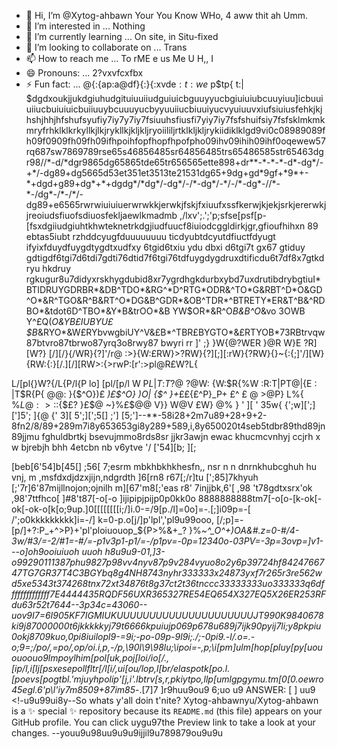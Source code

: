 - 👋 Hi, I’m @Xytog-ahbawn   Your You Know WHo, 4 aww thit ah Umm.
- 👀 I’m interested in ...   Nothing
- 🌱 I’m currently learning ... On site, in Situ-fixed
- 💞️ I’m looking to collaborate on ... Trans
- 📫 How to reach me ... To rME e us Me U H,, I
- 😄 Pronouns: ...       2?vxvfcxfbx
- ⚡ Fun fact: ... @{:{ap:a@df}{:}{:xvde${:t} :we$ p$tp{
 t:| $dgdxoukjjukdgiuhudgituiuuiiudguiuicbguuyyucbgiuiuiubcuuyiuu]icbuuiuiiucbuiuiuicbuiiuuybcuuuyucbyyuuiiucbiuuiyucvyuiuuvxiufsiuiusfehkjkjhshjhhjhfshufsyufiy7iy7y7iy7fsiuuhsfiusfi7yiy7iy7fsfshuifsiy7fsfsklmkmkmryfrhklklkrkyllkjlkjrykllkjkljkljryoiililjrtklkljkljrykiidiklklgd9vi0c08989089fh09f0909fh09fh09ifhpoihfopfhopfhpofpho09ihv09ihih09ihf0oqewew57rq687sw7869789rse65s46856485sr64856485trs65486585str65463dgr98//*-d/*dgr9865dg65865tde65tr656565ette898+dr**-*-*-*-d*-dg*/-+*/-dg89+dg5665d53et351et3513te21531dg65+9dg+gd*9gf+*9*+-*+dgd+g89+dg*+*+dgdg*/*dg*/-dg*/-/*-dg*/-*/-/*-dg*-//*-*-/dg*-/*-/*/-dg89+e6565rwrwiuiuiuerwrwkkjerwkjfskjfxiuufxssfkerwjkjekjsrkjererwkjjreoiudsfiuofsdiuosfekljaewlkmadmb ,/lxv';.';'p;sfse[psf[p-[fsxdgiiudgiuhtkhwteknetrkdgjiudfuucf8iuiodcggldirkjgr,gfioufhihxn 89 ebtas5iubt rzhddcyugfduuuuuuuu ticdyubtdcyutdfiuctfdyugt ifyixfduydfuygdtygdtxudfxy 6tgid6txiu ydu dbxi d6tgi7t gx67 gtiduy gdtigdf6tgi7d6tdi7gdti76dtid7f6tgi76tdfuygdygdruxdtificdu6t7df8x7gtkdryu hkdruy rgkugur8u7didyxrskhygdubid8xr7ygrdhgkdurbxybd7uxdrutibdrybgtiuI*BTIDRUYGDRBR*&DB^TDO*&RG^*D^RTG*ODR&^TO*G&RBT^D*O&GD^O*&R^TGO&R^B&RT^O*DG&B^GDR*&OB^TDR*^BTRETY*ER&T^B&^RDBO*&tdot6D^TBO*&Y*B&trOO*&B YW$OR*&R^O*B&B^O*&vo 3OWB Y^£Q(*O&YB£IUBYU£$B*&RYO*&W£RYbvwgbiUY^V&£B*^TBR£BYGTO*&£RTYOB*73RBtrvqw87btvro87tbrwo87yrq3o8rwy87 bwyri rr
]' ;}  }W{@?WER
}@R W}E ?R] [W?} [/][/}{/WR}{?]'/r@
:>}{W:£RW}>?RW}{?][;][:rW}{?RW}{}~{:{;]'/][W}{RW:{:}[/.][/][RW>:{>rwP:[r':>pl@R£W?L{

L/[pl{}W?{/L{P/l{P
lo]
[pl/[p/l
W P$L|{T:}T?@$ ?@W: {W:$R{%W :R:T|PT@|{E :
|T$R{P{
 @@: }{$^O})£ _)£$^O} _)O| {_$^
}+_££{£^P}_P+
£^
£
@
$% @:£$>@P} L%{
%$L@:>%?£%
:$:{$£?
}£$@
~}%£$@@ 
 V}}
W@V £W}
@%
}
' ][
' 35w{
 {';w][';]
[']5'; ]{@
{' 3][
5';][';5[]
;']
[5;']--**-58i28+2m7u89+28+9+2-8fn2/8/89+289m7i8y653653gi8y289+589,i,8y650020t4seb5tdbr89thd89jn89jjmu fghuldbrtkj bsevujmmo8rds8sr jjkr3awjn ewac khucmcvnhyj ccjrh x w bjrebjh bhh 4etcbn  nb v6ytve 
'/
['54][b; ][;

[beb[6'54]b[45[]
;56[
 7;esrm mbkhbkhkhesfn,, nsr n n dnrnkhubcghuh hu vnj, m ,msfdxdjdzxjijn,ndgrdth
 ]6[rn8
 r67[;/r]tu
[';85]7khyuh
[;'7r]6'87mijllnojon;ojnilh
m][67'm8[;'eas r8' 7injjbk,6'[ ,98
't78gdtxsrx'ok
,98'7ttfhco[
]#8't87[-o[-o
]ijipipjpijp0p0kk0o
8888888888tm7[-o[o-[k-ok[-ok[-ok-o[k[o;9up.]0[[[[[[[[i;/]i.0-=/9[p./l]=0o]=-.[;]i09p=-[
/';o0kkkkkkkkk]i=-/]
k=0-p.o[j/]p'lpl','pl9u99ooo,
[/;p]=-[p/]+?:P_+^>P}+'pl'ploiuouop_${P>%&+_? }%*~^_O^+)OA&#.z=0-#/4-3w/#3/=-2/#1=-#/=-p1v3p1-p1/=-/p1pv=-0p=12340o-03PV=-3p=3ovp=]v1---o]oh9ooiuiuoh uuoh h8u9u9-01,]3-o99290111387phu9827p98vv4nyv87p9v284vyuo8o2y6p39724hf8424766747TG7GR37T4C3BGYbq8g4NH8743nyhr333333x24873yxf7r265r3re562wd5xe5343t374268tnx72xt34876t8g37ct2t36tnccc33333333uo333333q6dffffffffffffff7E4444435RQDF56UXR365327RE54EQ654X327EQ5X26ER253RFdu63r52t7644--3p34c=43060--uov9I7=6I905KF7IGMIUKUUUUUUUUUUUUUUUUUUUUUJT990K9840678ki9j87000000t6jkkkkkyj79t6666kpuiujp069p678u689j7ijk90pyij7li;y8pkpiu0okj8709kuo,0pi8iuilopl9-=9i;-po-09p-9l9i;./;-0pi9.-l/.o=.-o;9=;/po/,=po/,op/oi.i,p,\-/p,\90l\9\98lu\;\ipoi=-,p;\i[pm]ulm[hop[pluy\[py[uououoouo9lmpoylhim[pol[uk,poj[loi/io[/.,[ip/l,i[lj[psxesepollfltr[/l[i/,ui[ou/lop,l[br/elaspotk[po.l.[poevs[pogtbl.'mjuyhpolip'[j,i'.lbtrv[s,r,pkiytpo,llp[umlgpgymu.tm[0[0.oewro45egl.6'p\l'iy7m8509+87im85*-.[7]7
]r9huu9ou9
6;uo
    u9 ANSWER: [   ]
uu9
<!-u9u99ui8y--So whats y'all doin t'nite?
Xytog-ahbawnyu/Xytog-ahbawn is a ✨ special ✨ repository because its `README.md` (this file) appears on your GitHub profile.
You can click uygu97the Preview link to take a look at your changes.
--youu9u98uu9u9u9ijjil9u789879ou9u9u
